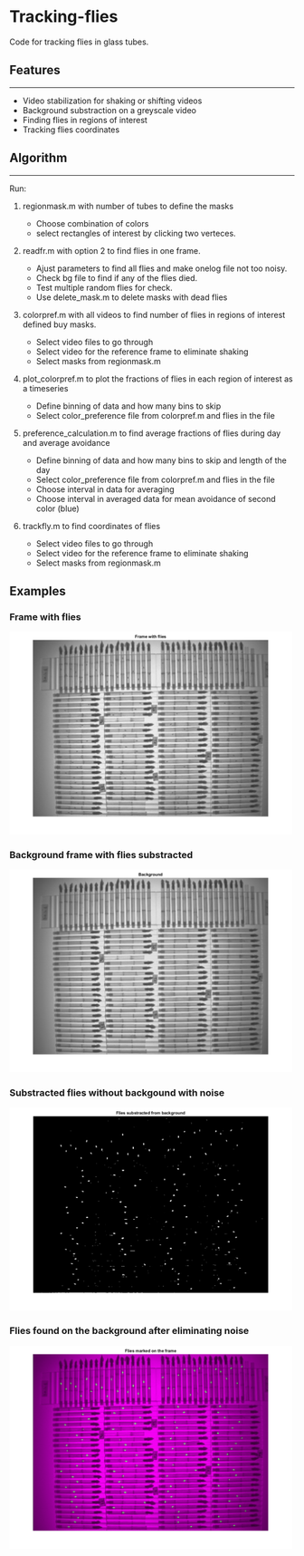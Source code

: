 # Tracking-flies

Code for tracking flies in glass tubes.

## Features
--------

* Video stabilization for shaking or shifting videos
* Background substraction on a greyscale video
* Finding flies in regions of interest
* Tracking flies coordinates

## Algorithm
---------
Run:

1. regionmask.m with number of tubes to define the masks
   - Choose combination of colors
   - select rectangles of interest by clicking two verteces. 

2. readfr.m with option 2 to find flies in one frame. 
   - Ajust parameters to find all flies and make onelog file not too noisy. 
   - Check bg file to find if any of the flies died.
   - Test multiple random flies for check.
   - Use delete_mask.m to delete masks with dead flies

3. colorpref.m with all videos to find number of flies in regions of interest defined buy masks.
   - Select video files to go through
   - Select video for the reference frame to eliminate shaking
   - Select masks from regionmask.m

4. plot_colorpref.m to plot the fractions of flies in each region of interest as a timeseries
   - Define binning of data and how many bins to skip
   - Select color_preference file from colorpref.m and flies in the file

5. preference_calculation.m to find average fractions of flies during day and average avoidance
   - Define binning of data and how many bins to skip and length of the day
   - Select color_preference file from colorpref.m and flies in the file
   - Choose interval in data for averaging
   - Choose interval in averaged data for mean avoidance of second color (blue)

6. trackfly.m to find coordinates of flies 
   - Select video files to go through
   - Select video for the reference frame to eliminate shaking
   - Select masks from regionmask.m 

## Examples
### Frame with flies
<img src="/examples/Frame.png" width="500">

### Background frame with flies substracted
<img src="/examples/Background.png" width="500">

### Substracted flies without backgound with noise
<img src="/examples/Onelog.png" width="500">

### Flies found on the background after eliminating noise
<img src="/examples/Flies.png" width="500">
